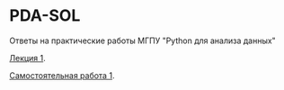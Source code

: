 # PDA-SOL
Ответы на практические работы МГПУ "Python для анализа данных"

[Лекция 1](/BasicElemtnts.ipynb).

[Самостоятельная работа 1](/самостоятельная_работа_1.ipynb).


